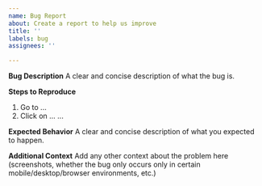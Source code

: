 ```yaml
---
name: Bug Report
about: Create a report to help us improve
title: ''
labels: bug
assignees: ''

---
```


**Bug Description**
A clear and concise description of what the bug is.

**Steps to Reproduce**
1. Go to ...
2. Click on ...
...

**Expected Behavior**
A clear and concise description of what you expected to happen.

**Additional Context**
Add any other context about the problem here (screenshots, whether the bug only occurs only in certain mobile/desktop/browser environments, etc.)
